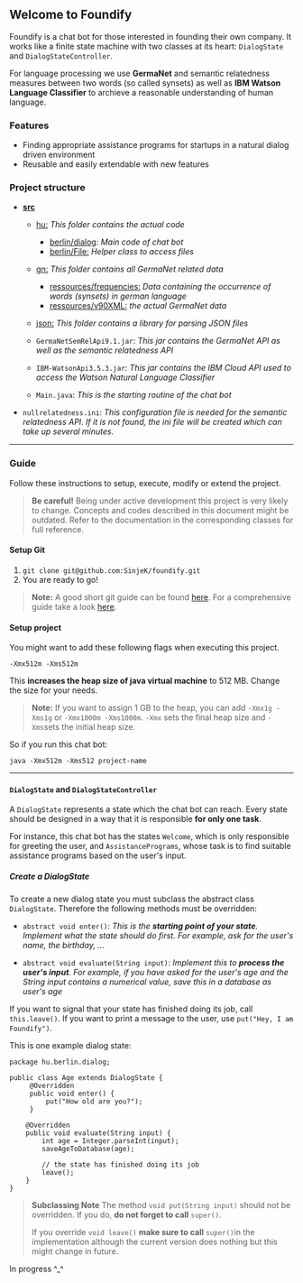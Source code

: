 ## Welcome to Foundify

Foundify is a chat bot for those interested in founding their own company. It works like a finite state machine with two classes at its heart: `DialogState` and `DialogStateController`.

 For language processing we use **GermaNet** and semantic relatedness measures between two words (so called synsets) as well as **IBM Watson Language Classifier** to archieve a reasonable understanding of human language.

### Features

 - Finding appropriate assistance programs for startups in a natural dialog driven environment
 - Reusable and easily extendable with new features

### Project structure

 - **[src](https://github.com/SinjeK/foundify/tree/master/src "src")**
	- [hu:](https://github.com/SinjeK/foundify/tree/master/src/hu) *This folder contains the actual code*
		- [berlin/dialog](https://github.com/SinjeK/foundify/tree/master/src/hu/berlin/dialog): *Main code of chat bot*
		- [berlin/File:](https://github.com/SinjeK/foundify/tree/master/src/hu/berlin/File) *Helper class to access files*
	- [gn:](https://github.com/SinjeK/foundify/tree/master/src/gn) *This folder contains all GermaNet related data*
		- [ressources/frequencies:](https://github.com/SinjeK/foundify/tree/master/src/gn/ressources/frequencies) *Data containing the occurrence of words (synsets) in german language*
		- [ressources/v90XML:](https://github.com/SinjeK/foundify/tree/master/src/gn/ressources/v90XML) *the actual GermaNet data*
	- [json:](https://github.com/SinjeK/foundify/tree/master/src/json) *This folder contains a library for parsing JSON files*

	- `GermaNetSemRelApi9.1.jar`: *This jar contains the GermaNet API as well as the semantic relatedness API*

	- `IBM-WatsonApi3.5.3.jar`: *This jar contains the IBM Cloud API used to access the Watson Natural Language Classifier*

	- `Main.java`: *This is the starting routine of the chat bot*

 - `nullrelatedness.ini`: *This configuration file is needed for the semantic relatedness API. If it is not found, the ini file will be created which can take up several minutes.*

----------


### Guide
Follow these instructions to setup, execute, modify or extend the project.

> **Be careful!**
> Being under active development this project is very likely to change. Concepts and codes described in this document might be outdated. Refer to the documentation in the corresponding classes for full reference.

#### Setup Git

 1. `git clone git@github.com:SinjeK/foundify.git`
 2. You are ready to go!

> **Note:**
> A good short git guide can be found [here](https://rogerdudler.github.io/git-guide/index.de.html). For a comprehensive guide take a look [here](https://www.atlassian.com/git/tutorials/learn-git-with-bitbucket-cloud).

#### Setup project
You might want to add these following flags when executing this project.

    -Xmx512m -Xms512m

This **increases the heap size of java virtual machine** to 512 MB. Change the size for your needs.

> **Note:**
> If you want to assign 1 GB to the heap, you can add `-Xmx1g -Xms1g` or `-Xmx1000m -Xms1000m`. `-Xmx` sets the final heap size and `-Xms`sets the initial heap size.

So if you run this chat bot:

    java -Xmx512m -Xms512 project-name


----------


#### `DialogState` and `DialogStateController`

A `DialogState` represents a state which the chat bot can reach. Every state should be designed in a way that it is responsible **for only one task**.

 For instance, this chat bot has the states `Welcome`, which is only responsible for greeting the user, and `AssistancePrograms`, whose task is to find suitable assistance programs based on the user's input.

##### Create a DialogState
To create a new dialog state you must subclass the abstract class `DialogState`. Therefore the following methods must be overridden:

 - `abstract void enter()`: *This is the **starting point of your state**. Implement what the state should do first. For example, ask for the user's name, the birthday, ...*

 - `abstract void evaluate(String input)`: *Implement this to **process the user's input**. For example, if you have asked for the user's age and the String input contains a numerical value, save this in a database as user's age*

If you want to signal that your state has finished doing its job, call `this.leave()`. If you want to print a message to the user, use `put("Hey, I am Foundify")`.

This is one example dialog state:

    package hu.berlin.dialog;

    public class Age extends DialogState {
		 @Overridden
		 public void enter() {
			 put("How old are you?");
		 }

		@Overridden
		public void evaluate(String input) {
			int age = Integer.parseInt(input);
			saveAgeToDatabase(age);

			// the state has finished doing its job
			leave();
		}
	}

>**Subclassing Note**
> The method `void put(String input)` should not be overridden. If you do, **do not forget to call** `super()`.
>
>If you override `void leave()` **make sure to call** `super()`in the implementation although the current version does nothing but this might change in future.



In progress ^_^